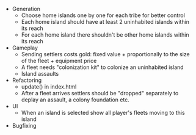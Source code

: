 * Generation
	* Choose home islands one by one for each tribe for better control
	* Each home island should have at least 2 uninhabited islands within its reach
	* For each home island there shouldn't be other home islands within its reach
* Gameplay
	* Sending settlers costs gold: fixed value + proportionally to the size of the fleet + equipment price
	* A fleet needs "colonization kit" to colonize an uninhabited island
	* Island assaults
* Refactoring
	* update() in index.html
	* After a fleet arrives settlers should be "dropped" separately to deplay an assault, a colony foundation etc.
* UI
	* When an island is selected show all player's fleets moving to this island
* Bugfixing